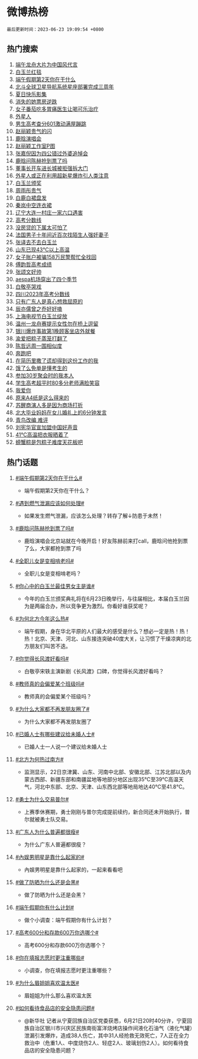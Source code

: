 # 微博热榜

`最后更新时间：2023-06-23 19:09:54 +0800`

## 热门搜索

1. [端午龙舟大片为中国风代言](https://m.weibo.cn/search?containerid=100103type%3D1%26t%3D10%26q%3D%23%E7%AB%AF%E5%8D%88%E9%BE%99%E8%88%9F%E5%A4%A7%E7%89%87%E4%B8%BA%E4%B8%AD%E5%9B%BD%E9%A3%8E%E4%BB%A3%E8%A8%80%23&stream_entry_id=51&isnewpage=1&extparam=seat%3D1%26c_type%3D51%26dgr%3D0%26cate%3D10103%26pos%3D0%26stream_entry_id%3D51%26filter_type%3Drealtimehot%26display_time%3D1687518591%26pre_seqid%3D168751859187301209555&luicode=10000011&lfid=106003type%253D25%2526t%253D3%2526disable_hot%253D1%2526filter_type%253Drealtimehot)
1. [白玉兰红毯](https://m.weibo.cn/search?containerid=100103type%3D1%26t%3D10%26q%3D%E7%99%BD%E7%8E%89%E5%85%B0%E7%BA%A2%E6%AF%AF&stream_entry_id=31&isnewpage=1&extparam=seat%3D1%26stream_entry_id%3D31%26band_rank%3D1%26flag%3D1%26dgr%3D0%26c_type%3D31%26pos%3D0%26lcate%3D5001%26cate%3D5001%26q%3D%25E7%2599%25BD%25E7%258E%2589%25E5%2585%25B0%25E7%25BA%25A2%25E6%25AF%25AF%26realpos%3D1%26filter_type%3Drealtimehot%26display_time%3D1687518591%26pre_seqid%3D168751859187301209555&luicode=10000011&lfid=106003type%253D25%2526t%253D3%2526disable_hot%253D1%2526filter_type%253Drealtimehot)
1. [端午假期第2天你在干什么](https://m.weibo.cn/search?containerid=100103type%3D1%26t%3D10%26q%3D%23%E7%AB%AF%E5%8D%88%E5%81%87%E6%9C%9F%E7%AC%AC2%E5%A4%A9%E4%BD%A0%E5%9C%A8%E5%B9%B2%E4%BB%80%E4%B9%88%23&stream_entry_id=31&isnewpage=1&extparam=seat%3D1%26stream_entry_id%3D31%26band_rank%3D2%26flag%3D32768%26dgr%3D0%26c_type%3D31%26pos%3D1%26lcate%3D5001%26cate%3D5001%26q%3D%2523%25E7%25AB%25AF%25E5%258D%2588%25E5%2581%2587%25E6%259C%259F%25E7%25AC%25AC2%25E5%25A4%25A9%25E4%25BD%25A0%25E5%259C%25A8%25E5%25B9%25B2%25E4%25BB%2580%25E4%25B9%2588%2523%26realpos%3D2%26filter_type%3Drealtimehot%26display_time%3D1687518591%26pre_seqid%3D168751859187301209555&luicode=10000011&lfid=106003type%253D25%2526t%253D3%2526disable_hot%253D1%2526filter_type%253Drealtimehot)
1. [北斗全球卫星导航系统星座部署完成三周年](https://m.weibo.cn/search?containerid=100103type%3D1%26t%3D10%26q%3D%23%E5%8C%97%E6%96%97%E5%85%A8%E7%90%83%E5%8D%AB%E6%98%9F%E5%AF%BC%E8%88%AA%E7%B3%BB%E7%BB%9F%E6%98%9F%E5%BA%A7%E9%83%A8%E7%BD%B2%E5%AE%8C%E6%88%90%E4%B8%89%E5%91%A8%E5%B9%B4%23&stream_entry_id=31&isnewpage=1&extparam=seat%3D1%26stream_entry_id%3D31%26band_rank%3D3%26flag%3D1%26dgr%3D0%26c_type%3D31%26pos%3D2%26lcate%3D5001%26cate%3D5001%26q%3D%2523%25E5%258C%2597%25E6%2596%2597%25E5%2585%25A8%25E7%2590%2583%25E5%258D%25AB%25E6%2598%259F%25E5%25AF%25BC%25E8%2588%25AA%25E7%25B3%25BB%25E7%25BB%259F%25E6%2598%259F%25E5%25BA%25A7%25E9%2583%25A8%25E7%25BD%25B2%25E5%25AE%258C%25E6%2588%2590%25E4%25B8%2589%25E5%2591%25A8%25E5%25B9%25B4%2523%26realpos%3D3%26filter_type%3Drealtimehot%26display_time%3D1687518591%26pre_seqid%3D168751859187301209555&luicode=10000011&lfid=106003type%253D25%2526t%253D3%2526disable_hot%253D1%2526filter_type%253Drealtimehot)
1. [夏日快乐影集](https://m.weibo.cn/search?containerid=100103type%3D1%26t%3D10%26q%3D%23%E5%A4%8F%E6%97%A5%E5%BF%AB%E4%B9%90%E5%BD%B1%E9%9B%86%23&stream_entry_id=31&isnewpage=1&extparam=seat%3D1%26is_ad_pos%3D1%26stream_entry_id%3D31%26band_rank%3D4%26dgr%3D0%26c_type%3D31%26pos%3D3%26adid%3D194095%26cate%3D5001%26q%3D%2523%25E5%25A4%258F%25E6%2597%25A5%25E5%25BF%25AB%25E4%25B9%2590%25E5%25BD%25B1%25E9%259B%2586%2523%26lcate%3D5001%26filter_type%3Drealtimehot%26display_time%3D1687518591%26pre_seqid%3D168751859187301209555&luicode=10000011&lfid=106003type%253D25%2526t%253D3%2526disable_hot%253D1%2526filter_type%253Drealtimehot)
1. [消失的她票房逆跌](https://m.weibo.cn/search?containerid=100103type%3D1%26t%3D10%26q%3D%23%E6%B6%88%E5%A4%B1%E7%9A%84%E5%A5%B9%E7%A5%A8%E6%88%BF%E9%80%86%E8%B7%8C%23&stream_entry_id=31&isnewpage=1&extparam=seat%3D1%26stream_entry_id%3D31%26band_rank%3D4%26flag%3D1%26dgr%3D0%26c_type%3D31%26pos%3D4%26lcate%3D5001%26cate%3D5001%26q%3D%2523%25E6%25B6%2588%25E5%25A4%25B1%25E7%259A%2584%25E5%25A5%25B9%25E7%25A5%25A8%25E6%2588%25BF%25E9%2580%2586%25E8%25B7%258C%2523%26realpos%3D4%26filter_type%3Drealtimehot%26display_time%3D1687518591%26pre_seqid%3D168751859187301209555&luicode=10000011&lfid=106003type%253D25%2526t%253D3%2526disable_hot%253D1%2526filter_type%253Drealtimehot)
1. [女子番茄吃多胃痛医生让喝可乐治疗](https://m.weibo.cn/search?containerid=100103type%3D1%26t%3D10%26q%3D%23%E5%A5%B3%E5%AD%90%E7%95%AA%E8%8C%84%E5%90%83%E5%A4%9A%E8%83%83%E7%97%9B%E5%8C%BB%E7%94%9F%E8%AE%A9%E5%96%9D%E5%8F%AF%E4%B9%90%E6%B2%BB%E7%96%97%23&stream_entry_id=31&isnewpage=1&extparam=seat%3D1%26stream_entry_id%3D31%26band_rank%3D5%26flag%3D32768%26dgr%3D0%26c_type%3D31%26pos%3D5%26lcate%3D5001%26cate%3D5001%26q%3D%2523%25E5%25A5%25B3%25E5%25AD%2590%25E7%2595%25AA%25E8%258C%2584%25E5%2590%2583%25E5%25A4%259A%25E8%2583%2583%25E7%2597%259B%25E5%258C%25BB%25E7%2594%259F%25E8%25AE%25A9%25E5%2596%259D%25E5%258F%25AF%25E4%25B9%2590%25E6%25B2%25BB%25E7%2596%2597%2523%26realpos%3D5%26filter_type%3Drealtimehot%26display_time%3D1687518591%26pre_seqid%3D168751859187301209555&luicode=10000011&lfid=106003type%253D25%2526t%253D3%2526disable_hot%253D1%2526filter_type%253Drealtimehot)
1. [外星人](https://m.weibo.cn/search?containerid=100103type%3D1%26t%3D10%26q%3D%E5%A4%96%E6%98%9F%E4%BA%BA&stream_entry_id=31&isnewpage=1&extparam=seat%3D1%26stream_entry_id%3D31%26band_rank%3D6%26flag%3D1%26dgr%3D0%26c_type%3D31%26pos%3D6%26lcate%3D5001%26cate%3D5001%26q%3D%25E5%25A4%2596%25E6%2598%259F%25E4%25BA%25BA%26realpos%3D6%26filter_type%3Drealtimehot%26display_time%3D1687518591%26pre_seqid%3D168751859187301209555&luicode=10000011&lfid=106003type%253D25%2526t%253D3%2526disable_hot%253D1%2526filter_type%253Drealtimehot)
1. [男生高考查分601激动满屋蹦跳](https://m.weibo.cn/search?containerid=100103type%3D1%26t%3D10%26q%3D%23%E7%94%B7%E7%94%9F%E9%AB%98%E8%80%83%E6%9F%A5%E5%88%86601%E6%BF%80%E5%8A%A8%E6%BB%A1%E5%B1%8B%E8%B9%A6%E8%B7%B3%23&stream_entry_id=31&isnewpage=1&extparam=seat%3D1%26stream_entry_id%3D31%26band_rank%3D7%26flag%3D32768%26dgr%3D0%26c_type%3D31%26pos%3D7%26lcate%3D5001%26cate%3D5001%26q%3D%2523%25E7%2594%25B7%25E7%2594%259F%25E9%25AB%2598%25E8%2580%2583%25E6%259F%25A5%25E5%2588%2586601%25E6%25BF%2580%25E5%258A%25A8%25E6%25BB%25A1%25E5%25B1%258B%25E8%25B9%25A6%25E8%25B7%25B3%2523%26realpos%3D7%26filter_type%3Drealtimehot%26display_time%3D1687518591%26pre_seqid%3D168751859187301209555&luicode=10000011&lfid=106003type%253D25%2526t%253D3%2526disable_hot%253D1%2526filter_type%253Drealtimehot)
1. [赵丽颖贵气的闪](https://m.weibo.cn/search?containerid=100103type%3D1%26t%3D10%26q%3D%E8%B5%B5%E4%B8%BD%E9%A2%96%E8%B4%B5%E6%B0%94%E7%9A%84%E9%97%AA&stream_entry_id=31&isnewpage=1&extparam=seat%3D1%26stream_entry_id%3D31%26band_rank%3D8%26flag%3D1%26dgr%3D0%26c_type%3D31%26pos%3D8%26lcate%3D5001%26cate%3D5001%26q%3D%25E8%25B5%25B5%25E4%25B8%25BD%25E9%25A2%2596%25E8%25B4%25B5%25E6%25B0%2594%25E7%259A%2584%25E9%2597%25AA%26realpos%3D8%26filter_type%3Drealtimehot%26display_time%3D1687518591%26pre_seqid%3D168751859187301209555&luicode=10000011&lfid=106003type%253D25%2526t%253D3%2526disable_hot%253D1%2526filter_type%253Drealtimehot)
1. [鹿晗演唱会](https://m.weibo.cn/search?containerid=100103type%3D1%26t%3D10%26q%3D%23%E9%B9%BF%E6%99%97%E6%BC%94%E5%94%B1%E4%BC%9A%23&stream_entry_id=31&isnewpage=1&extparam=seat%3D1%26stream_entry_id%3D31%26band_rank%3D9%26flag%3D1%26dgr%3D0%26c_type%3D31%26pos%3D9%26lcate%3D5001%26cate%3D5001%26q%3D%2523%25E9%25B9%25BF%25E6%2599%2597%25E6%25BC%2594%25E5%2594%25B1%25E4%25BC%259A%2523%26realpos%3D9%26filter_type%3Drealtimehot%26display_time%3D1687518591%26pre_seqid%3D168751859187301209555&luicode=10000011&lfid=106003type%253D25%2526t%253D3%2526disable_hot%253D1%2526filter_type%253Drealtimehot)
1. [赵丽颖工作室P图](https://m.weibo.cn/search?containerid=100103type%3D1%26t%3D10%26q%3D%23%E8%B5%B5%E4%B8%BD%E9%A2%96%E5%B7%A5%E4%BD%9C%E5%AE%A4P%E5%9B%BE%23&stream_entry_id=31&isnewpage=1&extparam=seat%3D1%26stream_entry_id%3D31%26band_rank%3D10%26flag%3D1%26dgr%3D0%26c_type%3D31%26pos%3D10%26lcate%3D5001%26cate%3D5001%26q%3D%2523%25E8%25B5%25B5%25E4%25B8%25BD%25E9%25A2%2596%25E5%25B7%25A5%25E4%25BD%259C%25E5%25AE%25A4P%25E5%259B%25BE%2523%26realpos%3D10%26filter_type%3Drealtimehot%26display_time%3D1687518591%26pre_seqid%3D168751859187301209555&luicode=10000011&lfid=106003type%253D25%2526t%253D3%2526disable_hot%253D1%2526filter_type%253Drealtimehot)
1. [张嘉倪因为四公错过外婆追悼会](https://m.weibo.cn/search?containerid=100103type%3D1%26t%3D10%26q%3D%23%E5%BC%A0%E5%98%89%E5%80%AA%E5%9B%A0%E4%B8%BA%E5%9B%9B%E5%85%AC%E9%94%99%E8%BF%87%E5%A4%96%E5%A9%86%E8%BF%BD%E6%82%BC%E4%BC%9A%23&stream_entry_id=31&isnewpage=1&extparam=seat%3D1%26stream_entry_id%3D31%26band_rank%3D11%26flag%3D2%26dgr%3D0%26c_type%3D31%26pos%3D11%26lcate%3D5001%26cate%3D5001%26q%3D%2523%25E5%25BC%25A0%25E5%2598%2589%25E5%2580%25AA%25E5%259B%25A0%25E4%25B8%25BA%25E5%259B%259B%25E5%2585%25AC%25E9%2594%2599%25E8%25BF%2587%25E5%25A4%2596%25E5%25A9%2586%25E8%25BF%25BD%25E6%2582%25BC%25E4%25BC%259A%2523%26realpos%3D11%26filter_type%3Drealtimehot%26display_time%3D1687518591%26pre_seqid%3D168751859187301209555&luicode=10000011&lfid=106003type%253D25%2526t%253D3%2526disable_hot%253D1%2526filter_type%253Drealtimehot)
1. [鹿晗问陈赫抢到票了吗](https://m.weibo.cn/search?containerid=100103type%3D1%26t%3D10%26q%3D%23%E9%B9%BF%E6%99%97%E9%97%AE%E9%99%88%E8%B5%AB%E6%8A%A2%E5%88%B0%E7%A5%A8%E4%BA%86%E5%90%97%23&stream_entry_id=31&isnewpage=1&extparam=seat%3D1%26stream_entry_id%3D31%26band_rank%3D12%26flag%3D2%26dgr%3D0%26c_type%3D31%26pos%3D12%26lcate%3D5001%26cate%3D5001%26q%3D%2523%25E9%25B9%25BF%25E6%2599%2597%25E9%2597%25AE%25E9%2599%2588%25E8%25B5%25AB%25E6%258A%25A2%25E5%2588%25B0%25E7%25A5%25A8%25E4%25BA%2586%25E5%2590%2597%2523%26realpos%3D12%26filter_type%3Drealtimehot%26display_time%3D1687518591%26pre_seqid%3D168751859187301209555&luicode=10000011&lfid=106003type%253D25%2526t%253D3%2526disable_hot%253D1%2526filter_type%253Drealtimehot)
1. [董事长开车进长城被拒强拆大门](https://m.weibo.cn/search?containerid=100103type%3D1%26t%3D10%26q%3D%23%E8%91%A3%E4%BA%8B%E9%95%BF%E5%BC%80%E8%BD%A6%E8%BF%9B%E9%95%BF%E5%9F%8E%E8%A2%AB%E6%8B%92%E5%BC%BA%E6%8B%86%E5%A4%A7%E9%97%A8%23&stream_entry_id=31&isnewpage=1&extparam=seat%3D1%26stream_entry_id%3D31%26band_rank%3D13%26flag%3D2%26dgr%3D0%26c_type%3D31%26pos%3D13%26lcate%3D5001%26cate%3D5001%26q%3D%2523%25E8%2591%25A3%25E4%25BA%258B%25E9%2595%25BF%25E5%25BC%2580%25E8%25BD%25A6%25E8%25BF%259B%25E9%2595%25BF%25E5%259F%258E%25E8%25A2%25AB%25E6%258B%2592%25E5%25BC%25BA%25E6%258B%2586%25E5%25A4%25A7%25E9%2597%25A8%2523%26realpos%3D13%26filter_type%3Drealtimehot%26display_time%3D1687518591%26pre_seqid%3D168751859187301209555&luicode=10000011&lfid=106003type%253D25%2526t%253D3%2526disable_hot%253D1%2526filter_type%253Drealtimehot)
1. [外星人或正在利用超新星爆炸引人类注意](https://m.weibo.cn/search?containerid=100103type%3D1%26t%3D10%26q%3D%23%E5%A4%96%E6%98%9F%E4%BA%BA%E6%88%96%E6%AD%A3%E5%9C%A8%E5%88%A9%E7%94%A8%E8%B6%85%E6%96%B0%E6%98%9F%E7%88%86%E7%82%B8%E5%BC%95%E4%BA%BA%E7%B1%BB%E6%B3%A8%E6%84%8F%23&stream_entry_id=31&isnewpage=1&extparam=seat%3D1%26stream_entry_id%3D31%26band_rank%3D14%26flag%3D2%26dgr%3D0%26c_type%3D31%26pos%3D14%26lcate%3D5001%26cate%3D5001%26q%3D%2523%25E5%25A4%2596%25E6%2598%259F%25E4%25BA%25BA%25E6%2588%2596%25E6%25AD%25A3%25E5%259C%25A8%25E5%2588%25A9%25E7%2594%25A8%25E8%25B6%2585%25E6%2596%25B0%25E6%2598%259F%25E7%2588%2586%25E7%2582%25B8%25E5%25BC%2595%25E4%25BA%25BA%25E7%25B1%25BB%25E6%25B3%25A8%25E6%2584%258F%2523%26realpos%3D14%26filter_type%3Drealtimehot%26display_time%3D1687518591%26pre_seqid%3D168751859187301209555&luicode=10000011&lfid=106003type%253D25%2526t%253D3%2526disable_hot%253D1%2526filter_type%253Drealtimehot)
1. [白玉兰颁奖](https://m.weibo.cn/search?containerid=100103type%3D1%26t%3D10%26q%3D%23%E7%99%BD%E7%8E%89%E5%85%B0%E9%A2%81%E5%A5%96%23&stream_entry_id=31&isnewpage=1&extparam=seat%3D1%26stream_entry_id%3D31%26band_rank%3D15%26flag%3D1%26dgr%3D0%26c_type%3D31%26pos%3D15%26lcate%3D5001%26cate%3D5001%26q%3D%2523%25E7%2599%25BD%25E7%258E%2589%25E5%2585%25B0%25E9%25A2%2581%25E5%25A5%2596%2523%26realpos%3D15%26filter_type%3Drealtimehot%26display_time%3D1687518591%26pre_seqid%3D168751859187301209555&luicode=10000011&lfid=106003type%253D25%2526t%253D3%2526disable_hot%253D1%2526filter_type%253Drealtimehot)
1. [周雨彤贵气](https://m.weibo.cn/search?containerid=100103type%3D1%26t%3D10%26q%3D%E5%91%A8%E9%9B%A8%E5%BD%A4%E8%B4%B5%E6%B0%94&stream_entry_id=31&isnewpage=1&extparam=seat%3D1%26stream_entry_id%3D31%26band_rank%3D16%26flag%3D1%26dgr%3D0%26c_type%3D31%26pos%3D16%26lcate%3D5001%26cate%3D5001%26q%3D%25E5%2591%25A8%25E9%259B%25A8%25E5%25BD%25A4%25E8%25B4%25B5%25E6%25B0%2594%26realpos%3D16%26filter_type%3Drealtimehot%26display_time%3D1687518591%26pre_seqid%3D168751859187301209555&luicode=10000011&lfid=106003type%253D25%2526t%253D3%2526disable_hot%253D1%2526filter_type%253Drealtimehot)
1. [白鹿白裙盘发](https://m.weibo.cn/search?containerid=100103type%3D1%26t%3D10%26q%3D%23%E7%99%BD%E9%B9%BF%E7%99%BD%E8%A3%99%E7%9B%98%E5%8F%91%23&stream_entry_id=31&isnewpage=1&extparam=seat%3D1%26stream_entry_id%3D31%26band_rank%3D17%26flag%3D1%26dgr%3D0%26c_type%3D31%26pos%3D17%26lcate%3D5001%26cate%3D5001%26q%3D%2523%25E7%2599%25BD%25E9%25B9%25BF%25E7%2599%25BD%25E8%25A3%2599%25E7%259B%2598%25E5%258F%2591%2523%26realpos%3D17%26filter_type%3Drealtimehot%26display_time%3D1687518591%26pre_seqid%3D168751859187301209555&luicode=10000011&lfid=106003type%253D25%2526t%253D3%2526disable_hot%253D1%2526filter_type%253Drealtimehot)
1. [秦岚中空连衣裙](https://m.weibo.cn/search?containerid=100103type%3D1%26t%3D10%26q%3D%E7%A7%A6%E5%B2%9A%E4%B8%AD%E7%A9%BA%E8%BF%9E%E8%A1%A3%E8%A3%99&stream_entry_id=31&isnewpage=1&extparam=seat%3D1%26stream_entry_id%3D31%26band_rank%3D18%26flag%3D1%26dgr%3D0%26c_type%3D31%26pos%3D18%26lcate%3D5001%26cate%3D5001%26q%3D%25E7%25A7%25A6%25E5%25B2%259A%25E4%25B8%25AD%25E7%25A9%25BA%25E8%25BF%259E%25E8%25A1%25A3%25E8%25A3%2599%26realpos%3D18%26filter_type%3Drealtimehot%26display_time%3D1687518591%26pre_seqid%3D168751859187301209555&luicode=10000011&lfid=106003type%253D25%2526t%253D3%2526disable_hot%253D1%2526filter_type%253Drealtimehot)
1. [辽宁大连一村庄一家六口遇害](https://m.weibo.cn/search?containerid=100103type%3D1%26t%3D10%26q%3D%23%E8%BE%BD%E5%AE%81%E5%A4%A7%E8%BF%9E%E4%B8%80%E6%9D%91%E5%BA%84%E4%B8%80%E5%AE%B6%E5%85%AD%E5%8F%A3%E9%81%87%E5%AE%B3%23&stream_entry_id=31&isnewpage=1&extparam=seat%3D1%26stream_entry_id%3D31%26band_rank%3D19%26flag%3D0%26dgr%3D0%26c_type%3D31%26pos%3D19%26lcate%3D5001%26cate%3D5001%26q%3D%2523%25E8%25BE%25BD%25E5%25AE%2581%25E5%25A4%25A7%25E8%25BF%259E%25E4%25B8%2580%25E6%259D%2591%25E5%25BA%2584%25E4%25B8%2580%25E5%25AE%25B6%25E5%2585%25AD%25E5%258F%25A3%25E9%2581%2587%25E5%25AE%25B3%2523%26realpos%3D19%26filter_type%3Drealtimehot%26display_time%3D1687518591%26pre_seqid%3D168751859187301209555&luicode=10000011&lfid=106003type%253D25%2526t%253D3%2526disable_hot%253D1%2526filter_type%253Drealtimehot)
1. [高考分数线](https://m.weibo.cn/search?containerid=100103type%3D1%26t%3D10%26q%3D%23%E9%AB%98%E8%80%83%E5%88%86%E6%95%B0%E7%BA%BF%23&stream_entry_id=31&isnewpage=1&extparam=seat%3D1%26stream_entry_id%3D31%26band_rank%3D20%26flag%3D0%26dgr%3D0%26c_type%3D31%26pos%3D20%26lcate%3D5001%26cate%3D5001%26q%3D%2523%25E9%25AB%2598%25E8%2580%2583%25E5%2588%2586%25E6%2595%25B0%25E7%25BA%25BF%2523%26realpos%3D20%26filter_type%3Drealtimehot%26display_time%3D1687518591%26pre_seqid%3D168751859187301209555&luicode=10000011&lfid=106003type%253D25%2526t%253D3%2526disable_hot%253D1%2526filter_type%253Drealtimehot)
1. [没房贷的下属太可怕了](https://m.weibo.cn/search?containerid=100103type%3D1%26t%3D10%26q%3D%23%E6%B2%A1%E6%88%BF%E8%B4%B7%E7%9A%84%E4%B8%8B%E5%B1%9E%E5%A4%AA%E5%8F%AF%E6%80%95%E4%BA%86%23&stream_entry_id=31&isnewpage=1&extparam=seat%3D1%26stream_entry_id%3D31%26band_rank%3D21%26flag%3D2%26dgr%3D0%26c_type%3D31%26pos%3D21%26lcate%3D5001%26cate%3D5001%26q%3D%2523%25E6%25B2%25A1%25E6%2588%25BF%25E8%25B4%25B7%25E7%259A%2584%25E4%25B8%258B%25E5%25B1%259E%25E5%25A4%25AA%25E5%258F%25AF%25E6%2580%2595%25E4%25BA%2586%2523%26realpos%3D21%26filter_type%3Drealtimehot%26display_time%3D1687518591%26pre_seqid%3D168751859187301209555&luicode=10000011&lfid=106003type%253D25%2526t%253D3%2526disable_hot%253D1%2526filter_type%253Drealtimehot)
1. [法国男子十年间近百次找陌生人强奸妻子](https://m.weibo.cn/search?containerid=100103type%3D1%26t%3D10%26q%3D%23%E6%B3%95%E5%9B%BD%E7%94%B7%E5%AD%90%E5%8D%81%E5%B9%B4%E9%97%B4%E8%BF%91%E7%99%BE%E6%AC%A1%E6%89%BE%E9%99%8C%E7%94%9F%E4%BA%BA%E5%BC%BA%E5%A5%B8%E5%A6%BB%E5%AD%90%23&stream_entry_id=31&isnewpage=1&extparam=seat%3D1%26stream_entry_id%3D31%26band_rank%3D22%26flag%3D0%26dgr%3D0%26c_type%3D31%26pos%3D22%26lcate%3D5001%26cate%3D5001%26q%3D%2523%25E6%25B3%2595%25E5%259B%25BD%25E7%2594%25B7%25E5%25AD%2590%25E5%258D%2581%25E5%25B9%25B4%25E9%2597%25B4%25E8%25BF%2591%25E7%2599%25BE%25E6%25AC%25A1%25E6%2589%25BE%25E9%2599%258C%25E7%2594%259F%25E4%25BA%25BA%25E5%25BC%25BA%25E5%25A5%25B8%25E5%25A6%25BB%25E5%25AD%2590%2523%26realpos%3D22%26filter_type%3Drealtimehot%26display_time%3D1687518591%26pre_seqid%3D168751859187301209555&luicode=10000011&lfid=106003type%253D25%2526t%253D3%2526disable_hot%253D1%2526filter_type%253Drealtimehot)
1. [张译去不去白玉兰](https://m.weibo.cn/search?containerid=100103type%3D1%26t%3D10%26q%3D%E5%BC%A0%E8%AF%91%E5%8E%BB%E4%B8%8D%E5%8E%BB%E7%99%BD%E7%8E%89%E5%85%B0&stream_entry_id=31&isnewpage=1&extparam=seat%3D1%26stream_entry_id%3D31%26band_rank%3D23%26flag%3D1%26dgr%3D0%26c_type%3D31%26pos%3D23%26lcate%3D5001%26cate%3D5001%26q%3D%25E5%25BC%25A0%25E8%25AF%2591%25E5%258E%25BB%25E4%25B8%258D%25E5%258E%25BB%25E7%2599%25BD%25E7%258E%2589%25E5%2585%25B0%26realpos%3D23%26filter_type%3Drealtimehot%26display_time%3D1687518591%26pre_seqid%3D168751859187301209555&luicode=10000011&lfid=106003type%253D25%2526t%253D3%2526disable_hot%253D1%2526filter_type%253Drealtimehot)
1. [山东已现43℃以上高温](https://m.weibo.cn/search?containerid=100103type%3D1%26t%3D10%26q%3D%23%E5%B1%B1%E4%B8%9C%E5%B7%B2%E7%8E%B043%E2%84%83%E4%BB%A5%E4%B8%8A%E9%AB%98%E6%B8%A9%23&stream_entry_id=31&isnewpage=1&extparam=seat%3D1%26stream_entry_id%3D31%26band_rank%3D24%26flag%3D0%26dgr%3D0%26c_type%3D31%26pos%3D24%26lcate%3D5001%26cate%3D5001%26q%3D%2523%25E5%25B1%25B1%25E4%25B8%259C%25E5%25B7%25B2%25E7%258E%25B043%25E2%2584%2583%25E4%25BB%25A5%25E4%25B8%258A%25E9%25AB%2598%25E6%25B8%25A9%2523%26realpos%3D24%26filter_type%3Drealtimehot%26display_time%3D1687518591%26pre_seqid%3D168751859187301209555&luicode=10000011&lfid=106003type%253D25%2526t%253D3%2526disable_hot%253D1%2526filter_type%253Drealtimehot)
1. [女子账户被骗158万民警帮忙全找回](https://m.weibo.cn/search?containerid=100103type%3D1%26t%3D10%26q%3D%23%E5%A5%B3%E5%AD%90%E8%B4%A6%E6%88%B7%E8%A2%AB%E9%AA%97158%E4%B8%87%E6%B0%91%E8%AD%A6%E5%B8%AE%E5%BF%99%E5%85%A8%E6%89%BE%E5%9B%9E%23&stream_entry_id=31&isnewpage=1&extparam=seat%3D1%26stream_entry_id%3D31%26band_rank%3D25%26flag%3D32768%26dgr%3D0%26c_type%3D31%26pos%3D25%26lcate%3D5001%26cate%3D5001%26q%3D%2523%25E5%25A5%25B3%25E5%25AD%2590%25E8%25B4%25A6%25E6%2588%25B7%25E8%25A2%25AB%25E9%25AA%2597158%25E4%25B8%2587%25E6%25B0%2591%25E8%25AD%25A6%25E5%25B8%25AE%25E5%25BF%2599%25E5%2585%25A8%25E6%2589%25BE%25E5%259B%259E%2523%26realpos%3D25%26filter_type%3Drealtimehot%26display_time%3D1687518591%26pre_seqid%3D168751859187301209555&luicode=10000011&lfid=106003type%253D25%2526t%253D3%2526disable_hot%253D1%2526filter_type%253Drealtimehot)
1. [傅韵哲高考成绩](https://m.weibo.cn/search?containerid=100103type%3D1%26t%3D10%26q%3D%E5%82%85%E9%9F%B5%E5%93%B2%E9%AB%98%E8%80%83%E6%88%90%E7%BB%A9&stream_entry_id=31&isnewpage=1&extparam=seat%3D1%26stream_entry_id%3D31%26band_rank%3D26%26flag%3D0%26dgr%3D0%26c_type%3D31%26pos%3D26%26lcate%3D5001%26cate%3D5001%26q%3D%25E5%2582%2585%25E9%259F%25B5%25E5%2593%25B2%25E9%25AB%2598%25E8%2580%2583%25E6%2588%2590%25E7%25BB%25A9%26realpos%3D26%26filter_type%3Drealtimehot%26display_time%3D1687518591%26pre_seqid%3D168751859187301209555&luicode=10000011&lfid=106003type%253D25%2526t%253D3%2526disable_hot%253D1%2526filter_type%253Drealtimehot)
1. [张颂文好帅](https://m.weibo.cn/search?containerid=100103type%3D1%26t%3D10%26q%3D%E5%BC%A0%E9%A2%82%E6%96%87%E5%A5%BD%E5%B8%85&stream_entry_id=31&isnewpage=1&extparam=seat%3D1%26stream_entry_id%3D31%26band_rank%3D27%26flag%3D1%26dgr%3D0%26c_type%3D31%26pos%3D27%26lcate%3D5001%26cate%3D5001%26q%3D%25E5%25BC%25A0%25E9%25A2%2582%25E6%2596%2587%25E5%25A5%25BD%25E5%25B8%2585%26realpos%3D27%26filter_type%3Drealtimehot%26display_time%3D1687518591%26pre_seqid%3D168751859187301209555&luicode=10000011&lfid=106003type%253D25%2526t%253D3%2526disable_hot%253D1%2526filter_type%253Drealtimehot)
1. [aespa机场穿出了四个季节](https://m.weibo.cn/search?containerid=100103type%3D1%26t%3D10%26q%3D%23aespa%E6%9C%BA%E5%9C%BA%E7%A9%BF%E5%87%BA%E4%BA%86%E5%9B%9B%E4%B8%AA%E5%AD%A3%E8%8A%82%23&stream_entry_id=31&isnewpage=1&extparam=seat%3D1%26stream_entry_id%3D31%26band_rank%3D28%26flag%3D0%26dgr%3D0%26c_type%3D31%26pos%3D28%26lcate%3D5001%26cate%3D5001%26q%3D%2523aespa%25E6%259C%25BA%25E5%259C%25BA%25E7%25A9%25BF%25E5%2587%25BA%25E4%25BA%2586%25E5%259B%259B%25E4%25B8%25AA%25E5%25AD%25A3%25E8%258A%2582%2523%26realpos%3D28%26filter_type%3Drealtimehot%26display_time%3D1687518591%26pre_seqid%3D168751859187301209555&luicode=10000011&lfid=106003type%253D25%2526t%253D3%2526disable_hot%253D1%2526filter_type%253Drealtimehot)
1. [白敬亭哭戏](https://m.weibo.cn/search?containerid=100103type%3D1%26t%3D10%26q%3D%E7%99%BD%E6%95%AC%E4%BA%AD%E5%93%AD%E6%88%8F&stream_entry_id=31&isnewpage=1&extparam=seat%3D1%26stream_entry_id%3D31%26band_rank%3D29%26flag%3D1%26dgr%3D0%26c_type%3D31%26pos%3D29%26lcate%3D5001%26cate%3D5001%26q%3D%25E7%2599%25BD%25E6%2595%25AC%25E4%25BA%25AD%25E5%2593%25AD%25E6%2588%258F%26realpos%3D29%26filter_type%3Drealtimehot%26display_time%3D1687518591%26pre_seqid%3D168751859187301209555&luicode=10000011&lfid=106003type%253D25%2526t%253D3%2526disable_hot%253D1%2526filter_type%253Drealtimehot)
1. [四川2023年高考分数线](https://m.weibo.cn/search?containerid=100103type%3D1%26t%3D10%26q%3D%23%E5%9B%9B%E5%B7%9D2023%E5%B9%B4%E9%AB%98%E8%80%83%E5%88%86%E6%95%B0%E7%BA%BF%23&stream_entry_id=31&isnewpage=1&extparam=seat%3D1%26stream_entry_id%3D31%26band_rank%3D30%26flag%3D1%26dgr%3D0%26c_type%3D31%26pos%3D30%26lcate%3D5001%26cate%3D5001%26q%3D%2523%25E5%259B%259B%25E5%25B7%259D2023%25E5%25B9%25B4%25E9%25AB%2598%25E8%2580%2583%25E5%2588%2586%25E6%2595%25B0%25E7%25BA%25BF%2523%26realpos%3D30%26filter_type%3Drealtimehot%26display_time%3D1687518591%26pre_seqid%3D168751859187301209555&luicode=10000011&lfid=106003type%253D25%2526t%253D3%2526disable_hot%253D1%2526filter_type%253Drealtimehot)
1. [只有广东人是真心想救屈原的](https://m.weibo.cn/search?containerid=100103type%3D1%26t%3D10%26q%3D%E5%8F%AA%E6%9C%89%E5%B9%BF%E4%B8%9C%E4%BA%BA%E6%98%AF%E7%9C%9F%E5%BF%83%E6%83%B3%E6%95%91%E5%B1%88%E5%8E%9F%E7%9A%84&stream_entry_id=31&isnewpage=1&extparam=seat%3D1%26stream_entry_id%3D31%26band_rank%3D31%26flag%3D1%26dgr%3D0%26c_type%3D31%26pos%3D31%26lcate%3D5001%26cate%3D5001%26q%3D%25E5%258F%25AA%25E6%259C%2589%25E5%25B9%25BF%25E4%25B8%259C%25E4%25BA%25BA%25E6%2598%25AF%25E7%259C%259F%25E5%25BF%2583%25E6%2583%25B3%25E6%2595%2591%25E5%25B1%2588%25E5%258E%259F%25E7%259A%2584%26realpos%3D31%26filter_type%3Drealtimehot%26display_time%3D1687518591%26pre_seqid%3D168751859187301209555&luicode=10000011&lfid=106003type%253D25%2526t%253D3%2526disable_hot%253D1%2526filter_type%253Drealtimehot)
1. [辰亦儒曾之乔好好嗑](https://m.weibo.cn/search?containerid=100103type%3D1%26t%3D10%26q%3D%23%E8%BE%B0%E4%BA%A6%E5%84%92%E6%9B%BE%E4%B9%8B%E4%B9%94%E5%A5%BD%E5%A5%BD%E5%97%91%23&stream_entry_id=31&isnewpage=1&extparam=seat%3D1%26stream_entry_id%3D31%26band_rank%3D32%26flag%3D0%26dgr%3D0%26c_type%3D31%26pos%3D32%26lcate%3D5001%26cate%3D5001%26q%3D%2523%25E8%25BE%25B0%25E4%25BA%25A6%25E5%2584%2592%25E6%259B%25BE%25E4%25B9%258B%25E4%25B9%2594%25E5%25A5%25BD%25E5%25A5%25BD%25E5%2597%2591%2523%26realpos%3D32%26filter_type%3Drealtimehot%26display_time%3D1687518591%26pre_seqid%3D168751859187301209555&luicode=10000011&lfid=106003type%253D25%2526t%253D3%2526disable_hot%253D1%2526filter_type%253Drealtimehot)
1. [上海电视节白玉兰绽放](https://m.weibo.cn/search?containerid=100103type%3D1%26t%3D10%26q%3D%23%E4%B8%8A%E6%B5%B7%E7%94%B5%E8%A7%86%E8%8A%82%E7%99%BD%E7%8E%89%E5%85%B0%E7%BB%BD%E6%94%BE%23&stream_entry_id=31&isnewpage=1&extparam=seat%3D1%26stream_entry_id%3D31%26band_rank%3D33%26flag%3D0%26dgr%3D0%26c_type%3D31%26pos%3D33%26lcate%3D5001%26cate%3D5001%26q%3D%2523%25E4%25B8%258A%25E6%25B5%25B7%25E7%2594%25B5%25E8%25A7%2586%25E8%258A%2582%25E7%2599%25BD%25E7%258E%2589%25E5%2585%25B0%25E7%25BB%25BD%25E6%2594%25BE%2523%26realpos%3D33%26filter_type%3Drealtimehot%26display_time%3D1687518591%26pre_seqid%3D168751859187301209555&luicode=10000011&lfid=106003type%253D25%2526t%253D3%2526disable_hot%253D1%2526filter_type%253Drealtimehot)
1. [温州一龙舟赛提示女性勿在桥上逗留](https://m.weibo.cn/search?containerid=100103type%3D1%26t%3D10%26q%3D%23%E6%B8%A9%E5%B7%9E%E4%B8%80%E9%BE%99%E8%88%9F%E8%B5%9B%E6%8F%90%E7%A4%BA%E5%A5%B3%E6%80%A7%E5%8B%BF%E5%9C%A8%E6%A1%A5%E4%B8%8A%E9%80%97%E7%95%99%23&stream_entry_id=31&isnewpage=1&extparam=seat%3D1%26stream_entry_id%3D31%26band_rank%3D34%26flag%3D1%26dgr%3D0%26c_type%3D31%26pos%3D34%26lcate%3D5001%26cate%3D5001%26q%3D%2523%25E6%25B8%25A9%25E5%25B7%259E%25E4%25B8%2580%25E9%25BE%2599%25E8%2588%259F%25E8%25B5%259B%25E6%258F%2590%25E7%25A4%25BA%25E5%25A5%25B3%25E6%2580%25A7%25E5%258B%25BF%25E5%259C%25A8%25E6%25A1%25A5%25E4%25B8%258A%25E9%2580%2597%25E7%2595%2599%2523%26realpos%3D34%26filter_type%3Drealtimehot%26display_time%3D1687518591%26pre_seqid%3D168751859187301209555&luicode=10000011&lfid=106003type%253D25%2526t%253D3%2526disable_hot%253D1%2526filter_type%253Drealtimehot)
1. [银川爆炸事故第1晚顾客坐店外就餐](https://m.weibo.cn/search?containerid=100103type%3D1%26t%3D10%26q%3D%23%E9%93%B6%E5%B7%9D%E7%88%86%E7%82%B8%E4%BA%8B%E6%95%85%E7%AC%AC1%E6%99%9A%E9%A1%BE%E5%AE%A2%E5%9D%90%E5%BA%97%E5%A4%96%E5%B0%B1%E9%A4%90%23&stream_entry_id=31&isnewpage=1&extparam=seat%3D1%26stream_entry_id%3D31%26band_rank%3D35%26flag%3D0%26dgr%3D0%26c_type%3D31%26pos%3D35%26lcate%3D5001%26cate%3D5001%26q%3D%2523%25E9%2593%25B6%25E5%25B7%259D%25E7%2588%2586%25E7%2582%25B8%25E4%25BA%258B%25E6%2595%2585%25E7%25AC%25AC1%25E6%2599%259A%25E9%25A1%25BE%25E5%25AE%25A2%25E5%259D%2590%25E5%25BA%2597%25E5%25A4%2596%25E5%25B0%25B1%25E9%25A4%2590%2523%26realpos%3D35%26filter_type%3Drealtimehot%26display_time%3D1687518591%26pre_seqid%3D168751859187301209555&luicode=10000011&lfid=106003type%253D25%2526t%253D3%2526disable_hot%253D1%2526filter_type%253Drealtimehot)
1. [渝爱把粽子蒸笼打翻了](https://m.weibo.cn/search?containerid=100103type%3D1%26t%3D10%26q%3D%23%E6%B8%9D%E7%88%B1%E6%8A%8A%E7%B2%BD%E5%AD%90%E8%92%B8%E7%AC%BC%E6%89%93%E7%BF%BB%E4%BA%86%23&stream_entry_id=31&isnewpage=1&extparam=seat%3D1%26stream_entry_id%3D31%26band_rank%3D36%26flag%3D32768%26dgr%3D0%26c_type%3D31%26pos%3D36%26lcate%3D5001%26cate%3D5001%26q%3D%2523%25E6%25B8%259D%25E7%2588%25B1%25E6%258A%258A%25E7%25B2%25BD%25E5%25AD%2590%25E8%2592%25B8%25E7%25AC%25BC%25E6%2589%2593%25E7%25BF%25BB%25E4%25BA%2586%2523%26realpos%3D36%26filter_type%3Drealtimehot%26display_time%3D1687518591%26pre_seqid%3D168751859187301209555&luicode=10000011&lfid=106003type%253D25%2526t%253D3%2526disable_hot%253D1%2526filter_type%253Drealtimehot)
1. [陈哲远周一围相似度](https://m.weibo.cn/search?containerid=100103type%3D1%26t%3D10%26q%3D%23%E9%99%88%E5%93%B2%E8%BF%9C%E5%91%A8%E4%B8%80%E5%9B%B4%E7%9B%B8%E4%BC%BC%E5%BA%A6%23&stream_entry_id=31&isnewpage=1&extparam=seat%3D1%26stream_entry_id%3D31%26band_rank%3D37%26flag%3D1%26dgr%3D0%26c_type%3D31%26pos%3D37%26lcate%3D5001%26cate%3D5001%26q%3D%2523%25E9%2599%2588%25E5%2593%25B2%25E8%25BF%259C%25E5%2591%25A8%25E4%25B8%2580%25E5%259B%25B4%25E7%259B%25B8%25E4%25BC%25BC%25E5%25BA%25A6%2523%26realpos%3D37%26filter_type%3Drealtimehot%26display_time%3D1687518591%26pre_seqid%3D168751859187301209555&luicode=10000011&lfid=106003type%253D25%2526t%253D3%2526disable_hot%253D1%2526filter_type%253Drealtimehot)
1. [奔跑吧](https://m.weibo.cn/search?containerid=100103type%3D1%26t%3D10%26q%3D%E5%A5%94%E8%B7%91%E5%90%A7&stream_entry_id=31&isnewpage=1&extparam=seat%3D1%26stream_entry_id%3D31%26band_rank%3D38%26flag%3D1%26dgr%3D0%26c_type%3D31%26pos%3D38%26lcate%3D5001%26cate%3D5001%26q%3D%25E5%25A5%2594%25E8%25B7%2591%25E5%2590%25A7%26realpos%3D38%26filter_type%3Drealtimehot%26display_time%3D1687518591%26pre_seqid%3D168751859187301209555&luicode=10000011&lfid=106003type%253D25%2526t%253D3%2526disable_hot%253D1%2526filter_type%253Drealtimehot)
1. [在简历里撒了谎却得到这份工作的我](https://m.weibo.cn/search?containerid=100103type%3D1%26t%3D10%26q%3D%E5%9C%A8%E7%AE%80%E5%8E%86%E9%87%8C%E6%92%92%E4%BA%86%E8%B0%8E%E5%8D%B4%E5%BE%97%E5%88%B0%E8%BF%99%E4%BB%BD%E5%B7%A5%E4%BD%9C%E7%9A%84%E6%88%91&stream_entry_id=31&isnewpage=1&extparam=seat%3D1%26stream_entry_id%3D31%26band_rank%3D39%26flag%3D1%26dgr%3D0%26c_type%3D31%26pos%3D39%26lcate%3D5001%26cate%3D5001%26q%3D%25E5%259C%25A8%25E7%25AE%2580%25E5%258E%2586%25E9%2587%258C%25E6%2592%2592%25E4%25BA%2586%25E8%25B0%258E%25E5%258D%25B4%25E5%25BE%2597%25E5%2588%25B0%25E8%25BF%2599%25E4%25BB%25BD%25E5%25B7%25A5%25E4%25BD%259C%25E7%259A%2584%25E6%2588%2591%26realpos%3D39%26filter_type%3Drealtimehot%26display_time%3D1687518591%26pre_seqid%3D168751859187301209555&luicode=10000011&lfid=106003type%253D25%2526t%253D3%2526disable_hot%253D1%2526filter_type%253Drealtimehot)
1. [饿了么免单是懂考生的](https://m.weibo.cn/search?containerid=100103type%3D1%26t%3D10%26q%3D%23%E9%A5%BF%E4%BA%86%E4%B9%88%E5%85%8D%E5%8D%95%E6%98%AF%E6%87%82%E8%80%83%E7%94%9F%E7%9A%84%23&stream_entry_id=31&isnewpage=1&extparam=seat%3D1%26stream_entry_id%3D31%26band_rank%3D40%26flag%3D0%26dgr%3D0%26pos%3D40%26c_type%3D31%26lcate%3D5001%26adid%3D194284%26cate%3D5001%26q%3D%2523%25E9%25A5%25BF%25E4%25BA%2586%25E4%25B9%2588%25E5%2585%258D%25E5%258D%2595%25E6%2598%25AF%25E6%2587%2582%25E8%2580%2583%25E7%2594%259F%25E7%259A%2584%2523%26realpos%3D40%26filter_type%3Drealtimehot%26display_time%3D1687518591%26pre_seqid%3D168751859187301209555&luicode=10000011&lfid=106003type%253D25%2526t%253D3%2526disable_hot%253D1%2526filter_type%253Drealtimehot)
1. [参加30岁聚会时的我本人](https://m.weibo.cn/search?containerid=100103type%3D1%26t%3D10%26q%3D%E5%8F%82%E5%8A%A030%E5%B2%81%E8%81%9A%E4%BC%9A%E6%97%B6%E7%9A%84%E6%88%91%E6%9C%AC%E4%BA%BA&stream_entry_id=31&isnewpage=1&extparam=seat%3D1%26stream_entry_id%3D31%26band_rank%3D41%26flag%3D1%26dgr%3D0%26c_type%3D31%26pos%3D41%26lcate%3D5001%26cate%3D5001%26q%3D%25E5%258F%2582%25E5%258A%25A030%25E5%25B2%2581%25E8%2581%259A%25E4%25BC%259A%25E6%2597%25B6%25E7%259A%2584%25E6%2588%2591%25E6%259C%25AC%25E4%25BA%25BA%26realpos%3D41%26filter_type%3Drealtimehot%26display_time%3D1687518591%26pre_seqid%3D168751859187301209555&luicode=10000011&lfid=106003type%253D25%2526t%253D3%2526disable_hot%253D1%2526filter_type%253Drealtimehot)
1. [学生高考超平时80多分老师满脸笑容](https://m.weibo.cn/search?containerid=100103type%3D1%26t%3D10%26q%3D%23%E5%AD%A6%E7%94%9F%E9%AB%98%E8%80%83%E8%B6%85%E5%B9%B3%E6%97%B680%E5%A4%9A%E5%88%86%E8%80%81%E5%B8%88%E6%BB%A1%E8%84%B8%E7%AC%91%E5%AE%B9%23&stream_entry_id=31&isnewpage=1&extparam=seat%3D1%26stream_entry_id%3D31%26band_rank%3D42%26flag%3D32768%26dgr%3D0%26c_type%3D31%26pos%3D42%26lcate%3D5001%26cate%3D5001%26q%3D%2523%25E5%25AD%25A6%25E7%2594%259F%25E9%25AB%2598%25E8%2580%2583%25E8%25B6%2585%25E5%25B9%25B3%25E6%2597%25B680%25E5%25A4%259A%25E5%2588%2586%25E8%2580%2581%25E5%25B8%2588%25E6%25BB%25A1%25E8%2584%25B8%25E7%25AC%2591%25E5%25AE%25B9%2523%26realpos%3D42%26filter_type%3Drealtimehot%26display_time%3D1687518591%26pre_seqid%3D168751859187301209555&luicode=10000011&lfid=106003type%253D25%2526t%253D3%2526disable_hot%253D1%2526filter_type%253Drealtimehot)
1. [我爱你](https://m.weibo.cn/search?containerid=100103type%3D1%26t%3D10%26q%3D%E6%88%91%E7%88%B1%E4%BD%A0&stream_entry_id=31&isnewpage=1&extparam=seat%3D1%26stream_entry_id%3D31%26band_rank%3D43%26flag%3D1%26dgr%3D0%26c_type%3D31%26pos%3D43%26lcate%3D5001%26cate%3D5001%26q%3D%25E6%2588%2591%25E7%2588%25B1%25E4%25BD%25A0%26realpos%3D43%26filter_type%3Drealtimehot%26display_time%3D1687518591%26pre_seqid%3D168751859187301209555&luicode=10000011&lfid=106003type%253D25%2526t%253D3%2526disable_hot%253D1%2526filter_type%253Drealtimehot)
1. [原来A4纸是这么得来的](https://m.weibo.cn/search?containerid=100103type%3D1%26t%3D10%26q%3D%23%E5%8E%9F%E6%9D%A5A4%E7%BA%B8%E6%98%AF%E8%BF%99%E4%B9%88%E5%BE%97%E6%9D%A5%E7%9A%84%23&stream_entry_id=31&isnewpage=1&extparam=seat%3D1%26stream_entry_id%3D31%26band_rank%3D44%26flag%3D1%26dgr%3D0%26c_type%3D31%26pos%3D44%26lcate%3D5001%26cate%3D5001%26q%3D%2523%25E5%258E%259F%25E6%259D%25A5A4%25E7%25BA%25B8%25E6%2598%25AF%25E8%25BF%2599%25E4%25B9%2588%25E5%25BE%2597%25E6%259D%25A5%25E7%259A%2584%2523%26realpos%3D44%26filter_type%3Drealtimehot%26display_time%3D1687518591%26pre_seqid%3D168751859187301209555&luicode=10000011&lfid=106003type%253D25%2526t%253D3%2526disable_hot%253D1%2526filter_type%253Drealtimehot)
1. [苏醒商演人多是因为商场打折](https://m.weibo.cn/search?containerid=100103type%3D1%26t%3D10%26q%3D%23%E8%8B%8F%E9%86%92%E5%95%86%E6%BC%94%E4%BA%BA%E5%A4%9A%E6%98%AF%E5%9B%A0%E4%B8%BA%E5%95%86%E5%9C%BA%E6%89%93%E6%8A%98%23&stream_entry_id=31&isnewpage=1&extparam=seat%3D1%26stream_entry_id%3D31%26band_rank%3D45%26flag%3D0%26dgr%3D0%26c_type%3D31%26pos%3D45%26lcate%3D5001%26cate%3D5001%26q%3D%2523%25E8%258B%258F%25E9%2586%2592%25E5%2595%2586%25E6%25BC%2594%25E4%25BA%25BA%25E5%25A4%259A%25E6%2598%25AF%25E5%259B%25A0%25E4%25B8%25BA%25E5%2595%2586%25E5%259C%25BA%25E6%2589%2593%25E6%258A%2598%2523%26realpos%3D45%26filter_type%3Drealtimehot%26display_time%3D1687518591%26pre_seqid%3D168751859187301209555&luicode=10000011&lfid=106003type%253D25%2526t%253D3%2526disable_hot%253D1%2526filter_type%253Drealtimehot)
1. [北大毕业妈妈在女儿婚礼上的6分钟发言](https://m.weibo.cn/search?containerid=100103type%3D1%26t%3D10%26q%3D%E5%8C%97%E5%A4%A7%E6%AF%95%E4%B8%9A%E5%A6%88%E5%A6%88%E5%9C%A8%E5%A5%B3%E5%84%BF%E5%A9%9A%E7%A4%BC%E4%B8%8A%E7%9A%846%E5%88%86%E9%92%9F%E5%8F%91%E8%A8%80&stream_entry_id=31&isnewpage=1&extparam=seat%3D1%26stream_entry_id%3D31%26band_rank%3D46%26flag%3D0%26dgr%3D0%26c_type%3D31%26pos%3D46%26lcate%3D5001%26cate%3D5001%26q%3D%25E5%258C%2597%25E5%25A4%25A7%25E6%25AF%2595%25E4%25B8%259A%25E5%25A6%2588%25E5%25A6%2588%25E5%259C%25A8%25E5%25A5%25B3%25E5%2584%25BF%25E5%25A9%259A%25E7%25A4%25BC%25E4%25B8%258A%25E7%259A%25846%25E5%2588%2586%25E9%2592%259F%25E5%258F%2591%25E8%25A8%2580%26realpos%3D46%26filter_type%3Drealtimehot%26display_time%3D1687518591%26pre_seqid%3D168751859187301209555&luicode=10000011&lfid=106003type%253D25%2526t%253D3%2526disable_hot%253D1%2526filter_type%253Drealtimehot)
1. [青鸟改编 难评](https://m.weibo.cn/search?containerid=100103type%3D1%26t%3D10%26q%3D%E9%9D%92%E9%B8%9F%E6%94%B9%E7%BC%96+%E9%9A%BE%E8%AF%84&stream_entry_id=31&isnewpage=1&extparam=seat%3D1%26stream_entry_id%3D31%26band_rank%3D47%26flag%3D0%26dgr%3D0%26c_type%3D31%26pos%3D47%26lcate%3D5001%26cate%3D5001%26q%3D%25E9%259D%2592%25E9%25B8%259F%25E6%2594%25B9%25E7%25BC%2596%2520%25E9%259A%25BE%25E8%25AF%2584%26realpos%3D47%26filter_type%3Drealtimehot%26display_time%3D1687518591%26pre_seqid%3D168751859187301209555&luicode=10000011&lfid=106003type%253D25%2526t%253D3%2526disable_hot%253D1%2526filter_type%253Drealtimehot)
1. [刘宪华官宣加盟中国好声音](https://m.weibo.cn/search?containerid=100103type%3D1%26t%3D10%26q%3D%23%E5%88%98%E5%AE%AA%E5%8D%8E%E5%AE%98%E5%AE%A3%E5%8A%A0%E7%9B%9F%E4%B8%AD%E5%9B%BD%E5%A5%BD%E5%A3%B0%E9%9F%B3%23&stream_entry_id=31&isnewpage=1&extparam=seat%3D1%26stream_entry_id%3D31%26band_rank%3D48%26flag%3D0%26dgr%3D0%26c_type%3D31%26pos%3D48%26lcate%3D5001%26cate%3D5001%26q%3D%2523%25E5%2588%2598%25E5%25AE%25AA%25E5%258D%258E%25E5%25AE%2598%25E5%25AE%25A3%25E5%258A%25A0%25E7%259B%259F%25E4%25B8%25AD%25E5%259B%25BD%25E5%25A5%25BD%25E5%25A3%25B0%25E9%259F%25B3%2523%26realpos%3D48%26filter_type%3Drealtimehot%26display_time%3D1687518591%26pre_seqid%3D168751859187301209555&luicode=10000011&lfid=106003type%253D25%2526t%253D3%2526disable_hot%253D1%2526filter_type%253Drealtimehot)
1. [41℃高温把衣服晒着了](https://m.weibo.cn/search?containerid=100103type%3D1%26t%3D10%26q%3D%2341%E2%84%83%E9%AB%98%E6%B8%A9%E6%8A%8A%E8%A1%A3%E6%9C%8D%E6%99%92%E7%9D%80%E4%BA%86%23&stream_entry_id=31&isnewpage=1&extparam=seat%3D1%26stream_entry_id%3D31%26band_rank%3D49%26flag%3D0%26dgr%3D0%26c_type%3D31%26pos%3D49%26lcate%3D5001%26cate%3D5001%26q%3D%252341%25E2%2584%2583%25E9%25AB%2598%25E6%25B8%25A9%25E6%258A%258A%25E8%25A1%25A3%25E6%259C%258D%25E6%2599%2592%25E7%259D%2580%25E4%25BA%2586%2523%26realpos%3D49%26filter_type%3Drealtimehot%26display_time%3D1687518591%26pre_seqid%3D168751859187301209555&luicode=10000011&lfid=106003type%253D25%2526t%253D3%2526disable_hot%253D1%2526filter_type%253Drealtimehot)
1. [螃蟹粽是包粽子难度天花板吧](https://m.weibo.cn/search?containerid=100103type%3D1%26t%3D10%26q%3D%23%E8%9E%83%E8%9F%B9%E7%B2%BD%E6%98%AF%E5%8C%85%E7%B2%BD%E5%AD%90%E9%9A%BE%E5%BA%A6%E5%A4%A9%E8%8A%B1%E6%9D%BF%E5%90%A7%23&stream_entry_id=31&isnewpage=1&extparam=seat%3D1%26stream_entry_id%3D31%26band_rank%3D50%26flag%3D1%26dgr%3D0%26c_type%3D31%26pos%3D50%26lcate%3D5001%26cate%3D5001%26q%3D%2523%25E8%259E%2583%25E8%259F%25B9%25E7%25B2%25BD%25E6%2598%25AF%25E5%258C%2585%25E7%25B2%25BD%25E5%25AD%2590%25E9%259A%25BE%25E5%25BA%25A6%25E5%25A4%25A9%25E8%258A%25B1%25E6%259D%25BF%25E5%2590%25A7%2523%26realpos%3D50%26filter_type%3Drealtimehot%26display_time%3D1687518591%26pre_seqid%3D168751859187301209555&luicode=10000011&lfid=106003type%253D25%2526t%253D3%2526disable_hot%253D1%2526filter_type%253Drealtimehot)

## 热门话题

1. [#端午假期第2天你在干什么#](https://m.weibo.cn/search?containerid=231522type%3D1%26t%3D10%26q%3D%23%E7%AB%AF%E5%8D%88%E5%81%87%E6%9C%9F%E7%AC%AC2%E5%A4%A9%E4%BD%A0%E5%9C%A8%E5%B9%B2%E4%BB%80%E4%B9%88%23&stream_entry_id=128&isnewpage=1&extparam=seat%3D1%26lcate%3D5004%26cate%3D5004%26dgr%3D0%26unitid%3D1687501021157%26c_type%3D128%26pos%3D1-0-0%26display_time%3D1687518594%26pre_seqid%3D16875185940430179686&luicode=10000011&lfid=231648_-_4)
    - 端午假期第2天你在干什么？

1. [#遇到燃气泄漏应该如何处理#](https://m.weibo.cn/search?containerid=231522type%3D1%26t%3D10%26q%3D%23%E9%81%87%E5%88%B0%E7%87%83%E6%B0%94%E6%B3%84%E6%BC%8F%E5%BA%94%E8%AF%A5%E5%A6%82%E4%BD%95%E5%A4%84%E7%90%86%23&stream_entry_id=128&isnewpage=1&extparam=seat%3D1%26lcate%3D5004%26cate%3D5004%26dgr%3D0%26unitid%3D1687509109706%26c_type%3D128%26pos%3D1-0-1%26display_time%3D1687518594%26pre_seqid%3D16875185940430179686&luicode=10000011&lfid=231648_-_4)
    - 如果发生燃气泄漏，应该怎么处理？转存了解↓防患于未然！

1. [#鹿晗问陈赫抢到票了吗#](https://m.weibo.cn/search?containerid=231522type%3D1%26t%3D10%26q%3D%23%E9%B9%BF%E6%99%97%E9%97%AE%E9%99%88%E8%B5%AB%E6%8A%A2%E5%88%B0%E7%A5%A8%E4%BA%86%E5%90%97%23&stream_entry_id=128&isnewpage=1&extparam=seat%3D1%26lcate%3D5004%26cate%3D5004%26dgr%3D0%26unitid%3D1687508516790%26c_type%3D128%26pos%3D1-0-2%26display_time%3D1687518594%26pre_seqid%3D16875185940430179686&luicode=10000011&lfid=231648_-_4)
    - 鹿晗演唱会北京站就在今晚开启！好友陈赫前来打call，鹿晗问他抢到票了么，大家都抢到票了吗

1. [#全职儿女是变相啃老吗#](https://m.weibo.cn/search?containerid=231522type%3D1%26t%3D10%26q%3D%23%E5%85%A8%E8%81%8C%E5%84%BF%E5%A5%B3%E6%98%AF%E5%8F%98%E7%9B%B8%E5%95%83%E8%80%81%E5%90%97%23&stream_entry_id=128&isnewpage=1&extparam=seat%3D1%26lcate%3D5004%26cate%3D5004%26dgr%3D0%26unitid%3D1687507913179%26c_type%3D128%26pos%3D1-0-3%26display_time%3D1687518594%26pre_seqid%3D16875185940430179686&luicode=10000011&lfid=231648_-_4)
    - 全职儿女是变相啃老吗？

1. [#你心中的白玉兰最佳男女主是谁#](https://m.weibo.cn/search?containerid=231522type%3D1%26t%3D10%26q%3D%23%E4%BD%A0%E5%BF%83%E4%B8%AD%E7%9A%84%E7%99%BD%E7%8E%89%E5%85%B0%E6%9C%80%E4%BD%B3%E7%94%B7%E5%A5%B3%E4%B8%BB%E6%98%AF%E8%B0%81%23&stream_entry_id=128&isnewpage=1&extparam=seat%3D1%26lcate%3D5004%26cate%3D5004%26dgr%3D0%26unitid%3D1687491406864%26c_type%3D128%26pos%3D1-0-4%26display_time%3D1687518594%26pre_seqid%3D16875185940430179686&luicode=10000011&lfid=231648_-_4)
    - 今年的白玉兰颁奖典礼将在6月23日晚举行，与往届相比，本届白玉兰因为是两届合办，所以竞争更为激烈。你看好谁获奖呢？

1. [#为何北方今年这么热#](https://m.weibo.cn/search?containerid=231522type%3D1%26t%3D10%26q%3D%23%E4%B8%BA%E4%BD%95%E5%8C%97%E6%96%B9%E4%BB%8A%E5%B9%B4%E8%BF%99%E4%B9%88%E7%83%AD%23&stream_entry_id=128&isnewpage=1&extparam=seat%3D1%26lcate%3D5004%26cate%3D5004%26dgr%3D0%26unitid%3D1687509117131%26c_type%3D128%26pos%3D1-0-5%26display_time%3D1687518594%26pre_seqid%3D16875185940430179686&luicode=10000011&lfid=231648_-_4)
    - 端午假期，身在华北平原的人们最大的感受是什么？想必一定是热！热！热！北京、天津、河北、山东接连突破40度大关，让习惯了干燥凉爽的北方朋友们叫苦不迭。

1. [#你觉得长风渡好看吗#](https://m.weibo.cn/search?containerid=231522type%3D1%26t%3D10%26q%3D%23%E4%BD%A0%E8%A7%89%E5%BE%97%E9%95%BF%E9%A3%8E%E6%B8%A1%E5%A5%BD%E7%9C%8B%E5%90%97%23&stream_entry_id=128&isnewpage=1&extparam=seat%3D1%26lcate%3D5004%26cate%3D5004%26dgr%3D0%26unitid%3D1687475509991%26c_type%3D128%26pos%3D1-0-6%26display_time%3D1687518594%26pre_seqid%3D16875185940430179686&luicode=10000011&lfid=231648_-_4)
    - 白敬亭宋轶主演新剧《长风渡》口碑，你觉得长风渡好看吗？

1. [#教师真的会偏爱某个班级吗#](https://m.weibo.cn/search?containerid=231522type%3D1%26t%3D10%26q%3D%23%E6%95%99%E5%B8%88%E7%9C%9F%E7%9A%84%E4%BC%9A%E5%81%8F%E7%88%B1%E6%9F%90%E4%B8%AA%E7%8F%AD%E7%BA%A7%E5%90%97%23&stream_entry_id=128&isnewpage=1&extparam=seat%3D1%26lcate%3D5004%26cate%3D5004%26dgr%3D0%26unitid%3D1687487513412%26c_type%3D128%26pos%3D1-0-7%26display_time%3D1687518594%26pre_seqid%3D16875185940430179686&luicode=10000011&lfid=231648_-_4)
    - 教师真的会偏爱某个班级吗？

1. [#为什么大家都不再发朋友圈了#](https://m.weibo.cn/search?containerid=231522type%3D1%26t%3D10%26q%3D%23%E4%B8%BA%E4%BB%80%E4%B9%88%E5%A4%A7%E5%AE%B6%E9%83%BD%E4%B8%8D%E5%86%8D%E5%8F%91%E6%9C%8B%E5%8F%8B%E5%9C%88%E4%BA%86%23&stream_entry_id=128&isnewpage=1&extparam=seat%3D1%26lcate%3D5004%26cate%3D5004%26dgr%3D0%26unitid%3D1687400862148%26c_type%3D128%26pos%3D1-0-8%26display_time%3D1687518594%26pre_seqid%3D16875185940430179686&luicode=10000011&lfid=231648_-_4)
    - 为什么大家都不再发朋友圈了

1. [#已婚人士有哪些建议给未婚人士#](https://m.weibo.cn/search?containerid=231522type%3D1%26t%3D10%26q%3D%23%E5%B7%B2%E5%A9%9A%E4%BA%BA%E5%A3%AB%E6%9C%89%E5%93%AA%E4%BA%9B%E5%BB%BA%E8%AE%AE%E7%BB%99%E6%9C%AA%E5%A9%9A%E4%BA%BA%E5%A3%AB%23&stream_entry_id=128&isnewpage=1&extparam=seat%3D1%26lcate%3D5004%26cate%3D5004%26dgr%3D0%26unitid%3D1687403290422%26c_type%3D128%26pos%3D1-0-9%26display_time%3D1687518594%26pre_seqid%3D16875185940430179686&luicode=10000011&lfid=231648_-_4)
    - 已婚人士一人说一个建议给未婚人士

1. [#北方为何热过南方#](https://m.weibo.cn/search?containerid=231522type%3D1%26t%3D10%26q%3D%23%E5%8C%97%E6%96%B9%E4%B8%BA%E4%BD%95%E7%83%AD%E8%BF%87%E5%8D%97%E6%96%B9%23&stream_entry_id=128&isnewpage=1&extparam=seat%3D1%26lcate%3D5004%26cate%3D5004%26dgr%3D0%26unitid%3D1687516612724%26c_type%3D128%26pos%3D1-0-10%26display_time%3D1687518594%26pre_seqid%3D16875185940430179686&luicode=10000011&lfid=231648_-_4)
    - 监测显示，22日京津冀、山东、河南中北部、安徽北部、江苏北部以及内蒙古西部、新疆东部和南疆盆地等地部分地区出现35℃至39℃高温天气，河北中东部、北京、天津、山东西北部等地局地达40℃至41.8℃。

1. [#勇士为什么交易普尔#](https://m.weibo.cn/search?containerid=231522type%3D1%26t%3D10%26q%3D%23%E5%8B%87%E5%A3%AB%E4%B8%BA%E4%BB%80%E4%B9%88%E4%BA%A4%E6%98%93%E6%99%AE%E5%B0%94%23&stream_entry_id=128&isnewpage=1&extparam=seat%3D1%26lcate%3D5004%26cate%3D5004%26dgr%3D0%26unitid%3D1687492009729%26c_type%3D128%26pos%3D1-0-11%26display_time%3D1687518594%26pre_seqid%3D16875185940430179686&luicode=10000011&lfid=231648_-_4)
    - 上赛季休赛期，勇士刚刚与普尔完成提前续约，新合同还未开始执行，普尔就被勇士队交易。

1. [#广东人为什么普遍都很瘦#](https://m.weibo.cn/search?containerid=231522type%3D1%26t%3D10%26q%3D%23%E5%B9%BF%E4%B8%9C%E4%BA%BA%E4%B8%BA%E4%BB%80%E4%B9%88%E6%99%AE%E9%81%8D%E9%83%BD%E5%BE%88%E7%98%A6%23&stream_entry_id=128&isnewpage=1&extparam=seat%3D1%26lcate%3D5004%26cate%3D5004%26dgr%3D0%26unitid%3D1687398765534%26c_type%3D128%26pos%3D1-0-12%26display_time%3D1687518594%26pre_seqid%3D16875185940430179686&luicode=10000011&lfid=231648_-_4)
    - 为什么广东人普遍都很瘦？

1. [#內娱男明星是靠什么起家的#](https://m.weibo.cn/search?containerid=231522type%3D1%26t%3D10%26q%3D%23%E5%85%A7%E5%A8%B1%E7%94%B7%E6%98%8E%E6%98%9F%E6%98%AF%E9%9D%A0%E4%BB%80%E4%B9%88%E8%B5%B7%E5%AE%B6%E7%9A%84%23&stream_entry_id=128&isnewpage=1&extparam=seat%3D1%26lcate%3D5004%26cate%3D5004%26dgr%3D0%26unitid%3D1687362554482%26c_type%3D128%26pos%3D1-0-13%26display_time%3D1687518594%26pre_seqid%3D16875185940430179686&luicode=10000011&lfid=231648_-_4)
    - 內娱男明星是靠什么起家的，一起来看看吧

1. [#做了防晒为什么还是会黑#](https://m.weibo.cn/search?containerid=231522type%3D1%26t%3D10%26q%3D%23%E5%81%9A%E4%BA%86%E9%98%B2%E6%99%92%E4%B8%BA%E4%BB%80%E4%B9%88%E8%BF%98%E6%98%AF%E4%BC%9A%E9%BB%91%23&stream_entry_id=128&isnewpage=1&extparam=seat%3D1%26lcate%3D5004%26cate%3D5004%26dgr%3D0%26unitid%3D1687486305946%26c_type%3D128%26pos%3D1-0-14%26display_time%3D1687518594%26pre_seqid%3D16875185940430179686&luicode=10000011&lfid=231648_-_4)
    - 做了防晒为什么还是会黑？

1. [#端午假期你有什么计划#](https://m.weibo.cn/search?containerid=231522type%3D1%26t%3D10%26q%3D%23%E7%AB%AF%E5%8D%88%E5%81%87%E6%9C%9F%E4%BD%A0%E6%9C%89%E4%BB%80%E4%B9%88%E8%AE%A1%E5%88%92%23&stream_entry_id=128&isnewpage=1&extparam=seat%3D1%26lcate%3D5004%26cate%3D5004%26dgr%3D0%26unitid%3D1687353517035%26c_type%3D128%26pos%3D1-0-15%26display_time%3D1687518594%26pre_seqid%3D16875185940430179686&luicode=10000011&lfid=231648_-_4)
    - 做个小调查：端午假期你有什么计划？

1. [#高考600分和存款600万你选哪个#](https://m.weibo.cn/search?containerid=231522type%3D1%26t%3D10%26q%3D%23%E9%AB%98%E8%80%83600%E5%88%86%E5%92%8C%E5%AD%98%E6%AC%BE600%E4%B8%87%E4%BD%A0%E9%80%89%E5%93%AA%E4%B8%AA%23&stream_entry_id=128&isnewpage=1&extparam=seat%3D1%26lcate%3D5004%26cate%3D5004%26dgr%3D0%26unitid%3D1687485706414%26c_type%3D128%26pos%3D1-0-16%26display_time%3D1687518594%26pre_seqid%3D16875185940430179686&luicode=10000011&lfid=231648_-_4)
    - 高考600分和存款600万你选哪个？

1. [#你在填报志愿时更注重哪些#](https://m.weibo.cn/search?containerid=231522type%3D1%26t%3D10%26q%3D%23%E4%BD%A0%E5%9C%A8%E5%A1%AB%E6%8A%A5%E5%BF%97%E6%84%BF%E6%97%B6%E6%9B%B4%E6%B3%A8%E9%87%8D%E5%93%AA%E4%BA%9B%23&stream_entry_id=128&isnewpage=1&extparam=seat%3D1%26lcate%3D5004%26cate%3D5004%26dgr%3D0%26unitid%3D1687512158852%26c_type%3D128%26pos%3D1-0-17%26display_time%3D1687518594%26pre_seqid%3D16875185940430179686&luicode=10000011&lfid=231648_-_4)
    - 小调查，你在填报志愿时更注重哪些？

1. [#为什么眉姐姐喜欢温太医#](https://m.weibo.cn/search?containerid=231522type%3D1%26t%3D10%26q%3D%23%E4%B8%BA%E4%BB%80%E4%B9%88%E7%9C%89%E5%A7%90%E5%A7%90%E5%96%9C%E6%AC%A2%E6%B8%A9%E5%A4%AA%E5%8C%BB%23&stream_entry_id=128&isnewpage=1&extparam=seat%3D1%26lcate%3D5004%26cate%3D5004%26dgr%3D0%26unitid%3D1687412574080%26c_type%3D128%26pos%3D1-0-18%26display_time%3D1687518594%26pre_seqid%3D16875185940430179686&luicode=10000011&lfid=231648_-_4)
    - 眉姐姐为什么那么喜欢温太医

1. [#如何看待食品店的安全隐患问题#](https://m.weibo.cn/search?containerid=231522type%3D1%26t%3D10%26q%3D%23%E5%A6%82%E4%BD%95%E7%9C%8B%E5%BE%85%E9%A3%9F%E5%93%81%E5%BA%97%E7%9A%84%E5%AE%89%E5%85%A8%E9%9A%90%E6%82%A3%E9%97%AE%E9%A2%98%23&stream_entry_id=128&isnewpage=1&extparam=seat%3D1%26lcate%3D5004%26cate%3D5004%26dgr%3D0%26unitid%3D1687405995961%26c_type%3D128%26pos%3D1-0-19%26display_time%3D1687518594%26pre_seqid%3D16875185940430179686&luicode=10000011&lfid=231648_-_4)
    - @新华社 记者从宁夏回族自治区党委获悉，6月21日20时40分许，宁夏回族自治区银川市兴庆区民族南街富洋烧烤店操作间液化石油气（液化气罐）泄漏引发爆炸，造成38人伤亡，其中31人经抢救无效死亡，7人正在全力救治中（危重1人、中度烧伤2人、轻症2人、玻璃划伤2人）。如何看待食品店的安全隐患问题？

